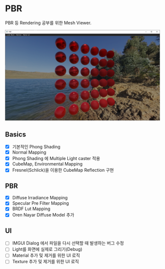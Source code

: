 # PBR
PBR 등 Rendering 공부를 위한 Mesh Viewer.

![Main](./images/main4.png)

## Basics
- [x] 기본적인 Phong Shading
- [x] Normal Mapping
- [x] Phong Shading 에 Multiple Light caster 적용
- [x] CubeMap, Environmental Mapping
- [x] Fresnel(Schlick)을 이용한 CubeMap Reflection 구현

## PBR
- [x] Diffuse Irradiance Mapping
- [x] Specular Pre Filter Mapping
- [x] BRDF Lut Mapping
- [x] Oren Nayar Diffuse Model 추가

## UI
- [ ] IMGUI Dialog 에서 파일을 다시 선택할 때 발생하는 버그 수정
- [ ] Light를 화면에 실제로 그리기(Debug)
- [ ] Material 추가 및 제거를 위한 UI 로직
- [ ] Texture 추가 및 제거를 위한 UI 로직